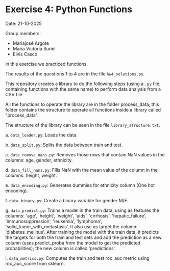 # Exercise 4: Python Functions

Date: 21-10-2025

Group members:
- Mariajosé Argote
- Maria Victoria Suriel
- Elvis Casco

In this exercise we practiced functions.

The results of the questions 1 to 4 are in the file `hw4_solutions.py`.

This repository creates a library to do the following steps (using a `.py` file, containing functions with the same name) to perform data analysis from a CSV file.

All the functions to operate the library are in the folder process_data; this folder contains the structure to operate all functions inside a library called "process_data".

The structure of the library can be seen in the file `library_structure.txt`.

a. `data_loader.py`: Loads the data.

b. `data_split.py`: Splits the data between train and test.

c. `data_remove_nans.py`: Removes those rows that contain NaN values in the columns: age, gender, ethnicity.

d. `data_fill_nans.py`: Fills NaN with the mean value of the column in the columns: height, weight.

e. `data_encoding.py`: Generates dummies for ethnicity column (One hot encoding).

f. `data_binary.py`: Create a binary variable for gender M/F.

g. `data_predict.py`: Trains a model in the train data, using as features the columns: 'age', 'height', 'weight', 'aids', 'cirrhosis', 'hepatic_failure', 'immunosuppression', 'leukemia', 'lymphoma', 'solid_tumor_with_metastasis'. It also use as target the column: 'diabetes_mellitus'.
After training the model with the train data, it predicts the targets for both the train and test sets and add the prediction as a new column (uses predict_proba from the model to get the predicted probabilities); the new column is called 'predictions'.

i. `data_metrics.py`: Computes the train and test roc_auc metric using roc_auc_score from sklearn.
